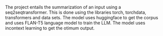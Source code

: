 The project entails the summarization of an input using a seq2seqtransformer. 
This is done using the libraries torch, torchdata, transformers and data sets.
The model uses huggingface to get the corpus and uses FLAN-T5 language model to train the LLM. 
The model uses incontext learning to get the otimum output.
